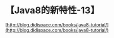 # 【Java8的新特性-13】

[http://blog.didispace.com/books/java8-tutorial/](http://blog.didispace.com/books/java8-tutorial/)

